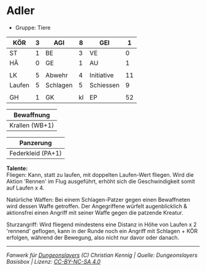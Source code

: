 # Adler  
- Gruppe: Tiere  

| KÖR | 3 | AGI | 8 | GEI | 1 |
| --- | --- | --- | --- | --- | --- |
| ST | 1 | BE | 3 | VE | 0 |
| HÄ | 0 | GE | 1 | AU | 1 |
|  |
| LK | 5 | Abwehr | 4 | Initiative | 11 |
| Laufen | 5 | Schlagen | 5 | Schiessen | 9 |
|  |
| GH | 1 | GK | kl | EP | 52 |


| Bewaffnung |
| --- |
| Krallen (WB+1) |


| Panzerung |
| --- |
| Federkleid (PA+1) |


**Talente:**  
Fliegen: Kann, statt zu laufen, mit doppelten Laufen-Wert fliegen. Wird die Aktion 'Rennen' im Flug ausgeführt, erhöht sich die Geschwindigkeit somit auf Laufen x 4.

Natürliche Waffen: Bei einem Schlagen-Patzer gegen einen Bewaffneten wird dessen Waffe getroffen. Der Angegriffene würfelt augenblicklich & aktionsfrei einen Angriff mit seiner Waffe gegen die patzende Kreatur.

Sturzangriff: Wird fliegend mindestens eine Distanz in Höhe von Laufen x 2 'rennend' geflogen, kann in der Runde noch ein Angriff mit Schlagen + KÖR erfolgen, während der Bewegung, also nicht nur davor oder danach.





___
*Fanwerk für [Dungeonslayers](https://www.dungeonslayers.net/) (C) Christian Kennig | Quelle: Dungeonslayers Basisbox | Lizenz: [CC-BY-NC-SA 4.0](https://creativecommons.org/licenses/by-nc-sa/4.0/deed.de)*
